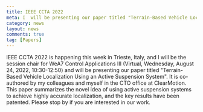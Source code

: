 ```yaml
---
title: IEEE CCTA 2022
meta: I  will be presenting our paper titled "Terrain-Based Vehicle Localization Using an Active Suspension System" at IEEE CCTA 2022.
category: news
layout: news
comments: true
tag: [Papers]
---
```


IEEE CCTA 2022 is happening this week in Trieste, Italy, 
and I will be the session chair for WeA7 Control Applications III (Virtual, 
Wednesday, August 24, 2022, 10:30-12:50) and will be presenting our paper 
titled "Terrain-Based Vehicle Localization Using an Active Suspension System". 
It is co-authored by my colleagues and myself in the CTO office at ClearMotion. 
This paper summarizes the novel idea of using active suspension systems to achieve 
highly accurate localization, and the key results have been patented. Please stop by 
if you are interested in our work.
